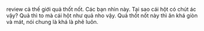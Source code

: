 review cả thế giới quả thốt nốt.
Các bạn nhìn này.
Tại sao cái hột có chút ác vậy? Quả thì to mà cái hột như quả nho vậy.
Quả thốt nốt này thì ăn khá giòn và mát, nói chung là khá là phê luôn.